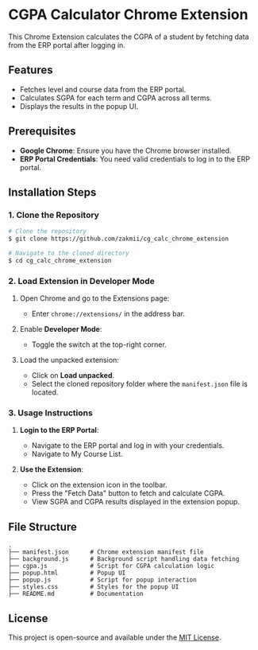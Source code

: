 # CGPA Calculator Chrome Extension

This Chrome Extension calculates the CGPA of a student by fetching data from the ERP portal after logging in.

## Features
- Fetches level and course data from the ERP portal.
- Calculates SGPA for each term and CGPA across all terms.
- Displays the results in the popup UI.

## Prerequisites
- **Google Chrome**: Ensure you have the Chrome browser installed.
- **ERP Portal Credentials**: You need valid credentials to log in to the ERP portal.

## Installation Steps

### 1. Clone the Repository

```bash
# Clone the repository
$ git clone https://github.com/zakmii/cg_calc_chrome_extension

# Navigate to the cloned directory
$ cd cg_calc_chrome_extension
```

### 2. Load Extension in Developer Mode

1. Open Chrome and go to the Extensions page:
   - Enter `chrome://extensions/` in the address bar.

2. Enable **Developer Mode**:
   - Toggle the switch at the top-right corner.

3. Load the unpacked extension:
   - Click on **Load unpacked**.
   - Select the cloned repository folder where the `manifest.json` file is located.

### 3. Usage Instructions

1. **Login to the ERP Portal**:
   - Navigate to the ERP portal and log in with your credentials.
   - Navigate to My Course List.

2. **Use the Extension**:
   - Click on the extension icon in the toolbar.
   - Press the "Fetch Data" button to fetch and calculate CGPA.
   - View SGPA and CGPA results displayed in the extension popup.

## File Structure

```
.
├── manifest.json      # Chrome extension manifest file
├── background.js      # Background script handling data fetching
├── cgpa.js            # Script for CGPA calculation logic
├── popup.html         # Popup UI
├── popup.js           # Script for popup interaction
├── styles.css         # Styles for the popup UI
├── README.md          # Documentation
```

## License
This project is open-source and available under the [MIT License](LICENSE).

